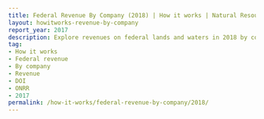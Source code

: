 ```yaml
---
title: Federal Revenue By Company (2018) | How it works | Natural Resources Revenue Data
layout: howitworks-revenue-by-company
report_year: 2017
description: Explore revenues on federal lands and waters in 2018 by commodity, revenue type, and company.
tag:
- How it works
- Federal revenue
- By company
- Revenue
- DOI
- ONRR
- 2017
permalink: /how-it-works/federal-revenue-by-company/2018/
---
```


